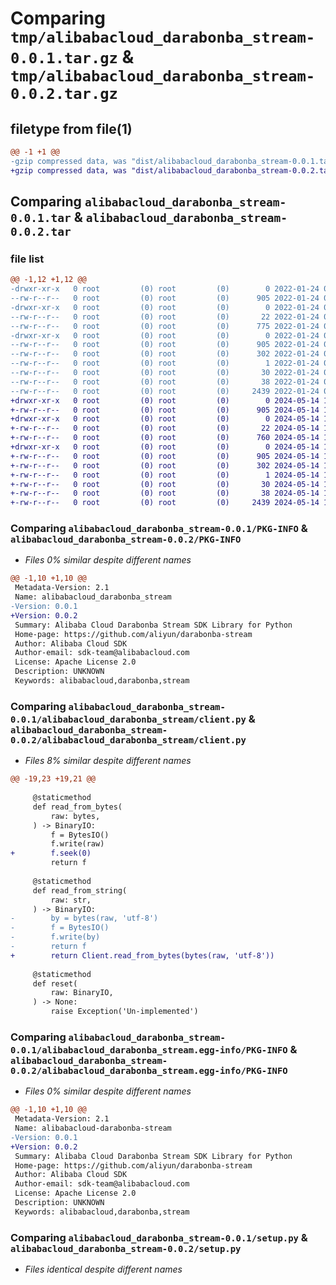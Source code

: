 # Comparing `tmp/alibabacloud_darabonba_stream-0.0.1.tar.gz` & `tmp/alibabacloud_darabonba_stream-0.0.2.tar.gz`

## filetype from file(1)

```diff
@@ -1 +1 @@
-gzip compressed data, was "dist/alibabacloud_darabonba_stream-0.0.1.tar", last modified: Mon Jan 24 09:04:22 2022, max compression
+gzip compressed data, was "dist/alibabacloud_darabonba_stream-0.0.2.tar", last modified: Tue May 14 13:39:55 2024, max compression
```

## Comparing `alibabacloud_darabonba_stream-0.0.1.tar` & `alibabacloud_darabonba_stream-0.0.2.tar`

### file list

```diff
@@ -1,12 +1,12 @@
-drwxr-xr-x   0 root         (0) root         (0)        0 2022-01-24 09:04:22.000000 alibabacloud_darabonba_stream-0.0.1/
--rw-r--r--   0 root         (0) root         (0)      905 2022-01-24 09:04:22.000000 alibabacloud_darabonba_stream-0.0.1/PKG-INFO
-drwxr-xr-x   0 root         (0) root         (0)        0 2022-01-24 09:04:22.000000 alibabacloud_darabonba_stream-0.0.1/alibabacloud_darabonba_stream/
--rw-r--r--   0 root         (0) root         (0)       22 2022-01-24 09:04:22.000000 alibabacloud_darabonba_stream-0.0.1/alibabacloud_darabonba_stream/__init__.py
--rw-r--r--   0 root         (0) root         (0)      775 2022-01-24 09:04:22.000000 alibabacloud_darabonba_stream-0.0.1/alibabacloud_darabonba_stream/client.py
-drwxr-xr-x   0 root         (0) root         (0)        0 2022-01-24 09:04:22.000000 alibabacloud_darabonba_stream-0.0.1/alibabacloud_darabonba_stream.egg-info/
--rw-r--r--   0 root         (0) root         (0)      905 2022-01-24 09:04:22.000000 alibabacloud_darabonba_stream-0.0.1/alibabacloud_darabonba_stream.egg-info/PKG-INFO
--rw-r--r--   0 root         (0) root         (0)      302 2022-01-24 09:04:22.000000 alibabacloud_darabonba_stream-0.0.1/alibabacloud_darabonba_stream.egg-info/SOURCES.txt
--rw-r--r--   0 root         (0) root         (0)        1 2022-01-24 09:04:22.000000 alibabacloud_darabonba_stream-0.0.1/alibabacloud_darabonba_stream.egg-info/dependency_links.txt
--rw-r--r--   0 root         (0) root         (0)       30 2022-01-24 09:04:22.000000 alibabacloud_darabonba_stream-0.0.1/alibabacloud_darabonba_stream.egg-info/top_level.txt
--rw-r--r--   0 root         (0) root         (0)       38 2022-01-24 09:04:22.000000 alibabacloud_darabonba_stream-0.0.1/setup.cfg
--rw-r--r--   0 root         (0) root         (0)     2439 2022-01-24 09:04:22.000000 alibabacloud_darabonba_stream-0.0.1/setup.py
+drwxr-xr-x   0 root         (0) root         (0)        0 2024-05-14 13:39:55.000000 alibabacloud_darabonba_stream-0.0.2/
+-rw-r--r--   0 root         (0) root         (0)      905 2024-05-14 13:39:55.000000 alibabacloud_darabonba_stream-0.0.2/PKG-INFO
+drwxr-xr-x   0 root         (0) root         (0)        0 2024-05-14 13:39:55.000000 alibabacloud_darabonba_stream-0.0.2/alibabacloud_darabonba_stream/
+-rw-r--r--   0 root         (0) root         (0)       22 2024-05-14 13:39:55.000000 alibabacloud_darabonba_stream-0.0.2/alibabacloud_darabonba_stream/__init__.py
+-rw-r--r--   0 root         (0) root         (0)      760 2024-05-14 13:39:55.000000 alibabacloud_darabonba_stream-0.0.2/alibabacloud_darabonba_stream/client.py
+drwxr-xr-x   0 root         (0) root         (0)        0 2024-05-14 13:39:55.000000 alibabacloud_darabonba_stream-0.0.2/alibabacloud_darabonba_stream.egg-info/
+-rw-r--r--   0 root         (0) root         (0)      905 2024-05-14 13:39:55.000000 alibabacloud_darabonba_stream-0.0.2/alibabacloud_darabonba_stream.egg-info/PKG-INFO
+-rw-r--r--   0 root         (0) root         (0)      302 2024-05-14 13:39:55.000000 alibabacloud_darabonba_stream-0.0.2/alibabacloud_darabonba_stream.egg-info/SOURCES.txt
+-rw-r--r--   0 root         (0) root         (0)        1 2024-05-14 13:39:55.000000 alibabacloud_darabonba_stream-0.0.2/alibabacloud_darabonba_stream.egg-info/dependency_links.txt
+-rw-r--r--   0 root         (0) root         (0)       30 2024-05-14 13:39:55.000000 alibabacloud_darabonba_stream-0.0.2/alibabacloud_darabonba_stream.egg-info/top_level.txt
+-rw-r--r--   0 root         (0) root         (0)       38 2024-05-14 13:39:55.000000 alibabacloud_darabonba_stream-0.0.2/setup.cfg
+-rw-r--r--   0 root         (0) root         (0)     2439 2024-05-14 13:39:55.000000 alibabacloud_darabonba_stream-0.0.2/setup.py
```

### Comparing `alibabacloud_darabonba_stream-0.0.1/PKG-INFO` & `alibabacloud_darabonba_stream-0.0.2/PKG-INFO`

 * *Files 0% similar despite different names*

```diff
@@ -1,10 +1,10 @@
 Metadata-Version: 2.1
 Name: alibabacloud_darabonba_stream
-Version: 0.0.1
+Version: 0.0.2
 Summary: Alibaba Cloud Darabonba Stream SDK Library for Python
 Home-page: https://github.com/aliyun/darabonba-stream
 Author: Alibaba Cloud SDK
 Author-email: sdk-team@alibabacloud.com
 License: Apache License 2.0
 Description: UNKNOWN
 Keywords: alibabacloud,darabonba,stream
```

### Comparing `alibabacloud_darabonba_stream-0.0.1/alibabacloud_darabonba_stream/client.py` & `alibabacloud_darabonba_stream-0.0.2/alibabacloud_darabonba_stream/client.py`

 * *Files 8% similar despite different names*

```diff
@@ -19,23 +19,21 @@
 
     @staticmethod
     def read_from_bytes(
         raw: bytes,
     ) -> BinaryIO:
         f = BytesIO()
         f.write(raw)
+        f.seek(0)
         return f
 
     @staticmethod
     def read_from_string(
         raw: str,
     ) -> BinaryIO:
-        by = bytes(raw, 'utf-8')
-        f = BytesIO()
-        f.write(by)
-        return f
+        return Client.read_from_bytes(bytes(raw, 'utf-8'))
 
     @staticmethod
     def reset(
         raw: BinaryIO,
     ) -> None:
         raise Exception('Un-implemented')
```

### Comparing `alibabacloud_darabonba_stream-0.0.1/alibabacloud_darabonba_stream.egg-info/PKG-INFO` & `alibabacloud_darabonba_stream-0.0.2/alibabacloud_darabonba_stream.egg-info/PKG-INFO`

 * *Files 0% similar despite different names*

```diff
@@ -1,10 +1,10 @@
 Metadata-Version: 2.1
 Name: alibabacloud-darabonba-stream
-Version: 0.0.1
+Version: 0.0.2
 Summary: Alibaba Cloud Darabonba Stream SDK Library for Python
 Home-page: https://github.com/aliyun/darabonba-stream
 Author: Alibaba Cloud SDK
 Author-email: sdk-team@alibabacloud.com
 License: Apache License 2.0
 Description: UNKNOWN
 Keywords: alibabacloud,darabonba,stream
```

### Comparing `alibabacloud_darabonba_stream-0.0.1/setup.py` & `alibabacloud_darabonba_stream-0.0.2/setup.py`

 * *Files identical despite different names*

